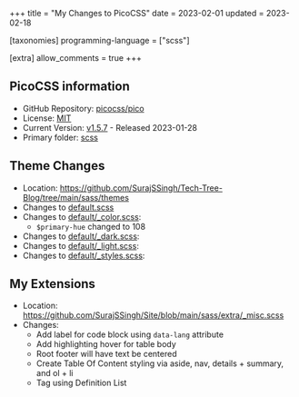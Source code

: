 +++
title = "My Changes to PicoCSS"
date = 2023-02-01
updated = 2023-02-18

[taxonomies]
programming-language = ["scss"]

[extra]
allow_comments = true
+++

## PicoCSS information

* GitHub Repository: [picocss/pico](https://github.com/picocss/pico)
* License: [MIT](https://github.com/picocss/pico/blob/master/LICENSE.md)
* Current Version: [v1.5.7](https://github.com/picocss/pico/releases/tag/v1.5.7) - Released 2023-01-28
* Primary folder: [scss](https://github.com/picocss/pico/tree/master/scss)

## Theme Changes
* Location: <https://github.com/SurajSSingh/Tech-Tree-Blog/tree/main/sass/themes>
* Changes to [default.scss](https://github.com/SurajSSingh/Tech-Tree-Blog/blob/main/sass/themes/default.scss)
* Changes to [default/_color.scss](https://github.com/SurajSSingh/Tech-Tree-Blog/blob/main/sass/themes/default/_colors.scss):
    * `$primary-hue` changed to 108
* Changes to [default/_dark.scss](https://github.com/SurajSSingh/Tech-Tree-Blog/blob/main/sass/themes/default/_dark.scss):
* Changes to [default/_light.scss](https://github.com/SurajSSingh/Tech-Tree-Blog/blob/main/sass/themes/default/_light.scss):
* Changes to [default/_styles.scss](https://github.com/SurajSSingh/Tech-Tree-Blog/blob/main/sass/themes/default/_styles.scss):

## My Extensions
* Location: <https://github.com/SurajSSingh/Site/blob/main/sass/extra/_misc.scss>
* Changes:
    * Add label for code block using `data-lang` attribute
    * Add highlighting hover for table body
    * Root footer will have text be centered
    * Create Table Of Content styling via aside, nav, details + summary, and ol + li
    * Tag using Definition List